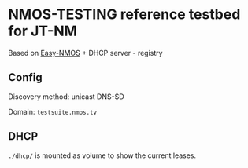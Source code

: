 # NMOS-TESTING reference testbed for JT-NM

Based on [Easy-NMOS](https://github.com/rhastie/easy-nmos) + DHCP server - registry

## Config

Discovery method: unicast DNS-SD

Domain: `testsuite.nmos.tv`

## DHCP

`./dhcp/` is mounted as volume to show the current leases.
